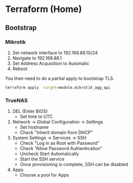 # Terraform (Home)

## Bootstrap

### Mikrotik

1. Set network interface to 192.168.88.10/24
2. Navigate to 192.168.88.1
3. Set Address Acquisition to Automatic
4. Reboot

You then need to do a partial apply to bootstrap TLS.

```sh
terraform apply -target=module.mikrotik_agg_api
```

### TrueNAS

1. DEL (Enter BIOS)
    - Set time to UTC
2. Network -> Global Configuration -> Settings
    - Set hostname
    - Check "Inherit domain from DHCP"
3. System Settings -> Services -> SSH
    - Check "Log in as Root with Password"
    - Check "Allow Password Authentication"
    - Uncheck Start Automatically
    - Start the SSH service
    - Once provisioning is complete, SSH can be disabled
4. Apps
    - Choose a pool for Apps

